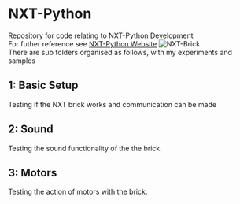 # NXT-Python
Repository for code relating to NXT-Python Development<br>
For futher reference see <a href="https://ni.srht.site/nxt-python/latest/index.html">NXT-Python Website</a>
![NXT-Brick](https://static.wikia.nocookie.net/lego/images/0/05/9841_2.png/revision/latest?cb=20100504143629)<br>
There are sub folders organised as follows, with my experiments and samples
## 1: Basic Setup
Testing if the NXT brick works and communication can be made

## 2: Sound
Testing the sound functionality of the the brick.

## 3: Motors
Testing the action of motors with the brick.